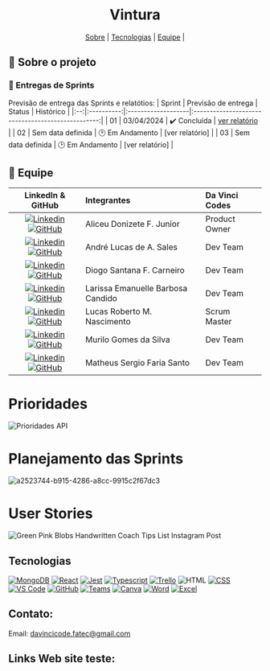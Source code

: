 <h1 align="center">  Vintura</h1>

<span id="topo">
<p align="center">
    <a href="#sobre">Sobre</a>  |  
<!--    <a href="#backlogs">Backlogs, Épicos & User Stories</a>  | --> 
    <a href="#tecnologias">Tecnologias</a>  |  
    <a href="#equipe">Equipe</a> | 
</p>
   
<span id="sobre">

## :bookmark_tabs: Sobre o projeto
    
### 🏁 Entregas de Sprints
Previsão de entrega das Sprints e relatótios:
| Sprint | Previsão de entrega | Status           | Histórico |
|:--:|:----------:|:-------------------|:-------------------------------------------------:|
| 01 | 03/04/2024 | ✔️ Concluída | [ver relatório](https://github.com/Our-time-Fatec/API-2024_1-Documentacao/blob/rel1/README.md) |
| 02 | Sem data definida | 🕑 Em Andamento | [ver relatório] |
| 03 | Sem data definida | 🕑 Em Andamento | [ver relatório] |
<span id="equipe">

## :busts_in_silhouette: Equipe

|                                                                                                                                                LinkedIn & GitHub                                                                                                                                                | Integrantes                  | Da Vinci Codes | 
| :-------------------------------------------------------------------------------------------------------------------------------------------------------------------------------------------------------------------------------------------------------------------------------------------------------------: | :--------------------------  | :------------ | 
[![Linkedin](https://img.shields.io/badge/Linkedin-blue?style=flat-square&logo=Linkedin&logoColor=white)](https://www.linkedin.com/in/aliceujunior/) [![GitHub](https://img.shields.io/badge/GitHub-111217?style=flat-square&logo=github&logoColor=white)](https://github.com/AliceuJunior)            | Aliceu Donizete F. Junior    | Product Owner |
|           [![Linkedin](https://img.shields.io/badge/Linkedin-blue?style=flat-square&logo=Linkedin&logoColor=white)](#) [![GitHub](https://img.shields.io/badge/GitHub-111217?style=flat-square&logo=github&logoColor=white)](https://github.com/andreluke)               | André Lucas de A. Sales      | Dev Team      |
|             [![Linkedin](https://img.shields.io/badge/Linkedin-blue?style=flat-square&logo=Linkedin&logoColor=white)](https://www.linkedin.com/in/diogo-santana-592621263/) [![GitHub](https://img.shields.io/badge/GitHub-111217?style=flat-square&logo=github&logoColor=white)](https://github.com/diogosfc)              | Diogo Santana F. Carneiro    | Dev Team      |
|         [![Linkedin](https://img.shields.io/badge/Linkedin-blue?style=flat-square&logo=Linkedin&logoColor=white)](https://www.linkedin.com/in/larissa-candido-70b199298) [![GitHub](https://img.shields.io/badge/GitHub-111217?style=flat-square&logo=github&logoColor=white)](https://github.com/larissaxyz)           | Larissa Emanuelle Barbosa Candido        | Dev Team      |
|      [![Linkedin](https://img.shields.io/badge/Linkedin-blue?style=flat-square&logo=Linkedin&logoColor=white)](#) [![GitHub](https://img.shields.io/badge/GitHub-111217?style=flat-square&logo=github&logoColor=white)](https://github.com/LucasRbnc)              | Lucas Roberto M. Nascimento  | Scrum Master     |
|         [![Linkedin](https://img.shields.io/badge/Linkedin-blue?style=flat-square&logo=Linkedin&logoColor=white)](https://www.linkedin.com/in/luiz-nascimento-4404b6119) [![GitHub](https://img.shields.io/badge/GitHub-111217?style=flat-square&logo=github&logoColor=white)](https://github.com/MuriloGGSilva)           | Murilo Gomes da Silva        | Dev Team      |
|         [![Linkedin](https://img.shields.io/badge/Linkedin-blue?style=flat-square&logo=Linkedin&logoColor=white)](https://www.linkedin.com/in/matheus-sergio-faria-santo-76284433/) [![GitHub](https://img.shields.io/badge/GitHub-111217?style=flat-square&logo=github&logoColor=white)](https://github.com/matheussanto2)           |Matheus Sergio Faria Santo        | Dev Team      |


# Prioridades 

![Prioridades API](https://github.com/Our-time-Fatec/API-2024_1-Documentacao/assets/125413068/6c832b93-225c-4450-b44d-628966fc6c51)

# Planejamento das Sprints

![a2523744-b915-4286-a8cc-9915c2f67dc3](https://github.com/Our-time-Fatec/API-2024_1-Documentacao/assets/125413068/e275405c-39e1-4b2c-843b-d71cb087db01)

# User Stories

![Green Pink Blobs Handwritten Coach Tips List Instagram Post](https://github.com/Our-time-Fatec/API-2024_1-Documentacao/assets/125413068/bcc8d87a-b410-4c2a-9b3e-991a5526e124)

## Tecnologias
<a href="https://www.mongodb.com/"><img src="https://img.shields.io/badge/MongoDB-4EA94B?style=for-the-badge&logo=mongodb&logoColor=white" alt="MongoDB" /></a>
<a href="https://react.dev/"><img src="https://img.shields.io/badge/React_Native-CED4DA?style=for-the-badge&logo=react&logoColor=61DAFB" alt="React"/></a>
<a href="https://jestjs.io/pt-BR/"><img src="https://img.shields.io/badge/Jest-CED4DA?style=for-the-badge&logo=Jest&logoColor=white" alt="Jest"/></a>
<a href=""><img src="https://img.shields.io/badge/TypeScript-CED4DA?style=for-the-badge&logo=typescript&logoColor=white" alt="Typescript"/></a>
<a href="https://trello.com/pt-BR"><img src="https://img.shields.io/badge/Trello-CED4DA?style=for-the-badge&logo=trello&logoColor=white" alt="Trello" /></a>
<img src="https://img.shields.io/badge/HTML5-CED4DA?style=for-the-badge&logo=html5&logoColor=E34F26" alt="HTML" /> 
<a href="https://www.w3.org/standards/webdesign/htmlcss"><img src="https://img.shields.io/badge/CSS3-CED4DA?style=for-the-badge&logo=css3&logoColor=1572B6" alt="CSS" /></a>
<a href="https://code.visualstudio.com/"><img src="https://img.shields.io/badge/VS_Code-CED4DA?style=for-the-badge&logo=visual%20studio%20code&logoColor=0078D4" alt="VS Code" /></a>
<a href="https://github.com/Our-time-Fatec"><img src="https://img.shields.io/badge/GitHub-CED4DA?style=for-the-badge&logo=github&logoColor=20232A" alt="GitHub" /></a>
<a href="https://www.microsoft.com/pt-br/microsoft-teams/log-in"><img src="https://img.shields.io/badge/Microsoft_Teams-CED4DA?style=for-the-badge&logo=microsoft-teams&logoColor=white" alt="Teams" /></a>
<a href="https://www.canva.com/pt_br/"><img src="https://img.shields.io/badge/Canva-CED4DA?style=for-the-badge&logo=canva&logoColor=White" alt="Canva" /></a>
<a href="https://www.microsoft.com/pt-br/microsoft-365/word?activetab=tabs%3afaqheaderregion3"><img src="https://img.shields.io/badge/Word-CED4DA?style=for-the-badge&logo=microsoft-word&logoColor=2B579A" alt="Word" /></a>
<a href="https://www.microsoft.com/pt-br/microsoft-365/excel"><img src="https://img.shields.io/badge/Excel-CED4DA?style=for-the-badge&logo=microsoft-excel&logoColor=217346" alt="Excel" /></a>

      
## Contato:
 Email: davincicode.fatec@gmail.com

## Links Web site teste:


 <!--

**Here are some ideas to get you started:**

🙋‍♀️ A short introduction - what is your organization all about?
🌈 Contribution guidelines - how can the community get involved?
👩‍💻 Useful resources - where can the community find your docs? Is there anything else the community should know?
🍿 Fun facts - what does your team eat for breakfast?
🧙 Remember, you can do mighty things with the power of [Markdown](https://docs.github.com/github/writing-on-github/getting-started-with-writing-and-formatting-on-github/basic-writing-and-formatting-syntax)
-->
